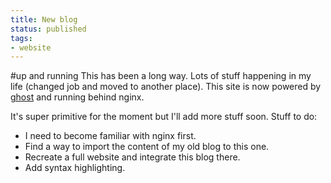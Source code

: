 ```yaml
---
title: New blog
status: published
tags:
- website
---
```


#up and running
This has been a long way. Lots of stuff happening in my life (changed job and moved to another place). This site is now powered by [ghost](https://ghost.org/) and running behind nginx.

It's super primitive for the moment but I'll add more stuff soon. Stuff to do:

* I need to become familiar with nginx first.
* Find a way to import the content of my old blog to this one.
* Recreate a full website and integrate this blog there.
* Add syntax highlighting.